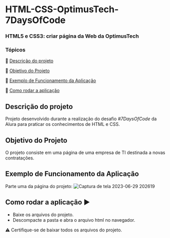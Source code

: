 # 

<h1>HTML-CSS-OptimusTech-7DaysOfCode</h1> 
<h3>HTML5 e CSS3: criar página da Web da OptimusTech </h3>

### Tópicos 

:small_blue_diamond: [Descrição do projeto](#descrição-do-projeto)

:small_blue_diamond: [Objetivo do Projeto](#objetivo-do-projeto)

:small_blue_diamond: [Exemplo de Funcionamento da Aplicação](#exemplo-de-funcionamento-da-aplicação)

:small_blue_diamond: [Como rodar a aplicação](#como-rodar-a-aplicação-arrow_forward)


## Descrição do projeto 

<p align="justify">

<p>Projeto desenvolvido durante a realização do desafio <em>#7DaysOfCode</em> da Alura para praticar os conhecimentos de HTML e CSS.</p>

## Objetivo do Projeto
<p align="justify">
O projeto consiste em uma página de uma empresa de TI destinada a novas contratações.
</p>

## Exemplo de Funcionamento da Aplicação
Parte uma da página do projeto:
![Captura de tela 2023-06-29 202619](https://github.com/ArlindoMessias/HTML-CSS-OptimusTech-7DaysOfCode/assets/47644068/ac9f2add-c565-46ef-b970-6b51b11b3077)


## Como rodar a aplicação :arrow_forward:

 - Baixe os arquivos do projeto. 
 - Descompacte a pasta e abra o arquivo html no navegador.
 
 :warning: Certifique-se de baixar todos os arquivos do projeto.


